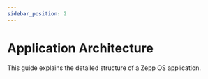 ```yaml
---
sidebar_position: 2
---
```


# Application Architecture

This guide explains the detailed structure of a Zepp OS application.


